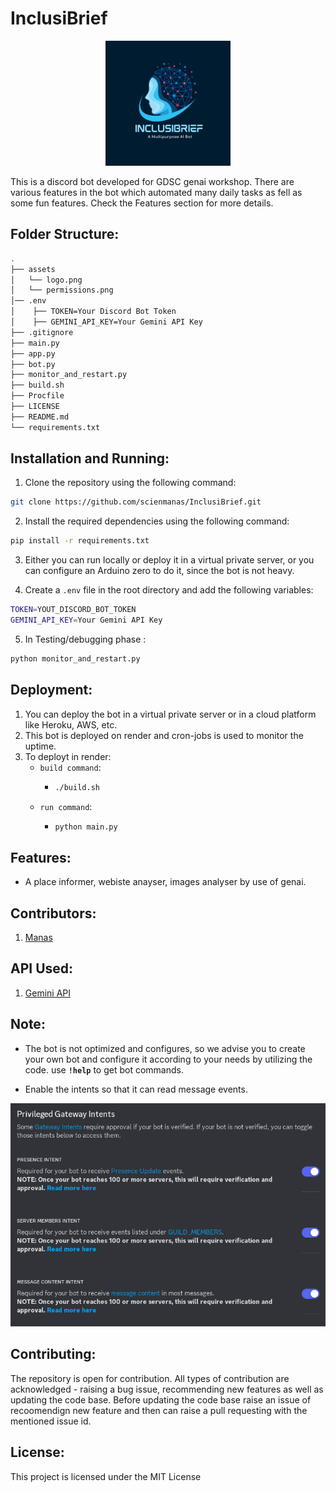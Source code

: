# InclusiBrief

<p align="center">
  <img src="https://raw.githubusercontent.com/scienmanas/InclusiBrief/main/assets/logo.png" alt="Logo" width="200" height="200">
</p>

This is a discord bot developed for GDSC genai workshop. There are various features in the bot which automated many daily tasks as fell as some fun features. Check the Features section for more details.

## Folder Structure:

```bash
.
├── assets
│   └── logo.png
│   └── permissions.png
│── .env
│    ├── TOKEN=Your Discord Bot Token
│    ├── GEMINI_API_KEY=Your Gemini API Key
├── .gitignore
├── main.py
├── app.py
├── bot.py
├── monitor_and_restart.py
├── build.sh
├── Procfile
├── LICENSE
├── README.md
└── requirements.txt
```

## Installation and Running:

1. Clone the repository using the following command:

```bash
git clone https://github.com/scienmanas/InclusiBrief.git
```

2. Install the required dependencies using the following command:

```bash
pip install -r requirements.txt
```

3. Either you can run locally or deploy it in a virtual private server, or you can configure an Arduino zero to do it, since the bot is not heavy.

4. Create a `.env` file in the root directory and add the following variables:

```bash
TOKEN=YOUT_DISCORD_BOT_TOKEN
GEMINI_API_KEY=Your Gemini API Key
```

5. In Testing/debugging phase :

```bash
python monitor_and_restart.py
```

## Deployment:

1. You can deploy the bot in a virtual private server or in a cloud platform like Heroku, AWS, etc.
2. This bot is deployed on render and cron-jobs is used to monitor the uptime.
3. To deployt in render:
   - `build command`:
     - ```bash
       ./build.sh
       ```
   - `run command`:
     - ```bash
       python main.py
       ```

## Features:

- A place informer, webiste anayser, images analyser by use of genai.

## Contributors:

1. [Manas](https://github.com/scienmanas)

## API Used:

1. [Gemini API](https://docs.gemini.com/)

## Note:

- The bot is not optimized and configures, so we advise you to create your own bot and configure it according to your needs by utilizing the code. use **`!help`** to get bot commands.

- Enable the intents so that it can read message events.

![Permissions](https://raw.githubusercontent.com/scienmanas/InclusiBrief/main/assets/permissions.png)

## Contributing: 

The repository is open for contribution. All types of contribution are acknowledged - raising a bug issue, recommending new features as well as updating the code base. Before updating the code base raise an issue of recoomendign new feature and then can raise a pull requesting with the mentioned issue id.

## License:

This project is licensed under the MIT License
